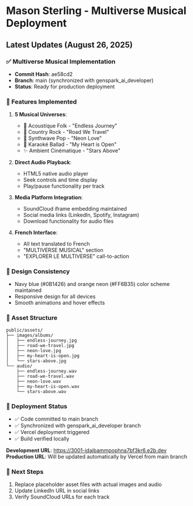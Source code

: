 # Mason Sterling - Multiverse Musical Deployment

## Latest Updates (August 26, 2025)

### ✅ Multiverse Musical Implementation
- **Commit Hash**: ae58cd2
- **Branch**: main (synchronized with genspark_ai_developer)
- **Status**: Ready for production deployment

### 🎵 Features Implemented
1. **5 Musical Universes**:
   - 🎸 Acoustique Folk - "Endless Journey"
   - 🤠 Country Rock - "Road We Travel" 
   - 🌆 Synthwave Pop - "Neon Love"
   - 🎤 Karaoké Ballad - "My Heart is Open"
   - ✨ Ambient Cinématique - "Stars Above"

2. **Direct Audio Playback**:
   - HTML5 native audio player
   - Seek controls and time display
   - Play/pause functionality per track

3. **Media Platform Integration**:
   - SoundCloud iframe embedding maintained
   - Social media links (LinkedIn, Spotify, Instagram)
   - Download functionality for audio files

4. **French Interface**:
   - All text translated to French
   - "MULTIVERSE MUSICAL" section
   - "EXPLORER LE MULTIVERSE" call-to-action

### 🎨 Design Consistency
- Navy blue (#0B1426) and orange neon (#FF6B35) color scheme maintained
- Responsive design for all devices
- Smooth animations and hover effects

### 📂 Asset Structure
```
public/assets/
├── images/albums/
│   ├── endless-journey.jpg
│   ├── road-we-travel.jpg
│   ├── neon-love.jpg
│   ├── my-heart-is-open.jpg
│   └── stars-above.jpg
└── audio/
    ├── endless-journey.wav
    ├── road-we-travel.wav
    ├── neon-love.wav
    ├── my-heart-is-open.wav
    └── stars-above.wav
```

### 🚀 Deployment Status
- ✅ Code committed to main branch
- ✅ Synchronized with genspark_ai_developer branch  
- ✅ Vercel deployment triggered
- ✅ Build verified locally

**Development URL**: https://3001-idajbammpophna7bf3kr6.e2b.dev
**Production URL**: Will be updated automatically by Vercel from main branch

### 📝 Next Steps
1. Replace placeholder asset files with actual images and audio
2. Update LinkedIn URL in social links
3. Verify SoundCloud URLs for each track